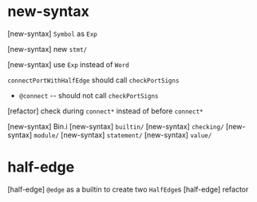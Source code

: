 # new-syntax

[new-syntax] `Symbol` as `Exp`

[new-syntax] new `stmt/`

[new-syntax] use `Exp` instead of `Word`

`connectPortWithHalfEdge` should call `checkPortSigns`

- `@connect` -- should not call `checkPortSigns`

[refactor] check during `connect*` instead of before `connect*`

[new-syntax] Bin.i
[new-syntax] `builtin/`
[new-syntax] `checking/`
[new-syntax] `module/`
[new-syntax] `statement/`
[new-syntax] `value/`

# half-edge

[half-edge] `@edge` as a builtin to create two `HalfEdge`s
[half-edge] refactor
